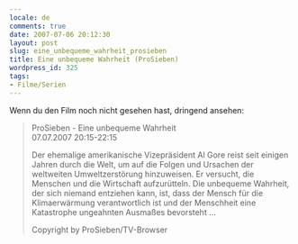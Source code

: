 ```yaml
---
locale: de
comments: true
date: 2007-07-06 20:12:30
layout: post
slug: eine_unbequeme_wahrheit_prosieben
title: Eine unbequeme Wahrheit (ProSieben)
wordpress_id: 325
tags:
- Filme/Serien
---
```


Wenn du den Film noch nicht gesehen hast, dringend ansehen:

> ProSieben - Eine unbequeme Wahrheit    
> 07.07.2007 20:15-22:15
> 
> Der ehemalige amerikanische Vizepräsident Al Gore reist seit einigen Jahren durch die Welt, um auf die Folgen und Ursachen der weltweiten Umweltzerstörung hinzuweisen. Er versucht, die Menschen und die Wirtschaft aufzurütteln. Die unbequeme Wahrheit, der sich niemand entziehen kann, ist, dass der Mensch für die Klimaerwärmung verantwortlich ist und der Menschheit eine Katastrophe ungeahnten Ausmaßes bevorsteht ...
> 
> Copyright by ProSieben/TV-Browser

